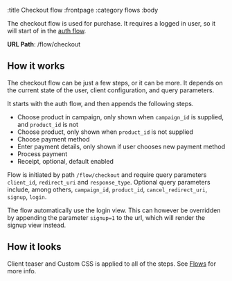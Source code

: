 :title Checkout flow
:frontpage
:category flows
:body

The checkout flow is used for purchase. It requires a logged in user, so it will start of in the [auth flow](/flows/auth-flow/).

**URL Path**: /flow/checkout

## How it works
The checkout flow can be just a few steps, or it can be more. It depends on the current state of the user, client configuration, and query parameters.

It starts with the auth flow, and then appends the following steps.

* Choose product in campaign, only shown when `campaign_id` is supplied, and `product_id` is not
* Choose product, only shown when `product_id` is not supplied
* Choose payment method
* Enter payment details, only shown if user chooses new payment method
* Process payment
* Receipt, optional, default enabled

Flow is initiated by path `/flow/checkout` and require query parameters `client_id`, `redirect_uri` and `response_type`.
Optional query parameters include, among others, `campaign_id`, `product_id`, `cancel_redirect_uri`, `signup`, `login`.

The flow automatically use the login view. This can however be overridden by appending the parameter `signup=1` to the url, which will render the signup view instead.

## How it looks
Client teaser and Custom CSS is applied to all of the steps. See [Flows](/flows/flows/) for more info.